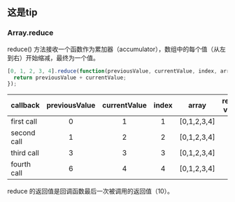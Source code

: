 ## 这是tip

### Array.reduce
reduce() 方法接收一个函数作为累加器（accumulator），数组中的每个值（从左到右）开始缩减，最终为一个值。

```js
[0, 1, 2, 3, 4].reduce(function(previousValue, currentValue, index, array){
  return previousValue + currentValue;
});
```

| callback     |previousValue |currentValue|index|array|return value|
| ------------ |:--------: |:---:|:---:|:----------:|:----:|
|first call    |0	         |1	   |1	   |[0,1,2,3,4] |	1    |
|second call   |1	         |2	   |2	   |[0,1,2,3,4] |	3    |
|third call    |3	         |3	   |3	   |[0,1,2,3,4] |	6    |
|fourth call   |6	         |4	   |4	   |[0,1,2,3,4] |	10   |

reduce 的返回值是回调函数最后一次被调用的返回值（10）。
